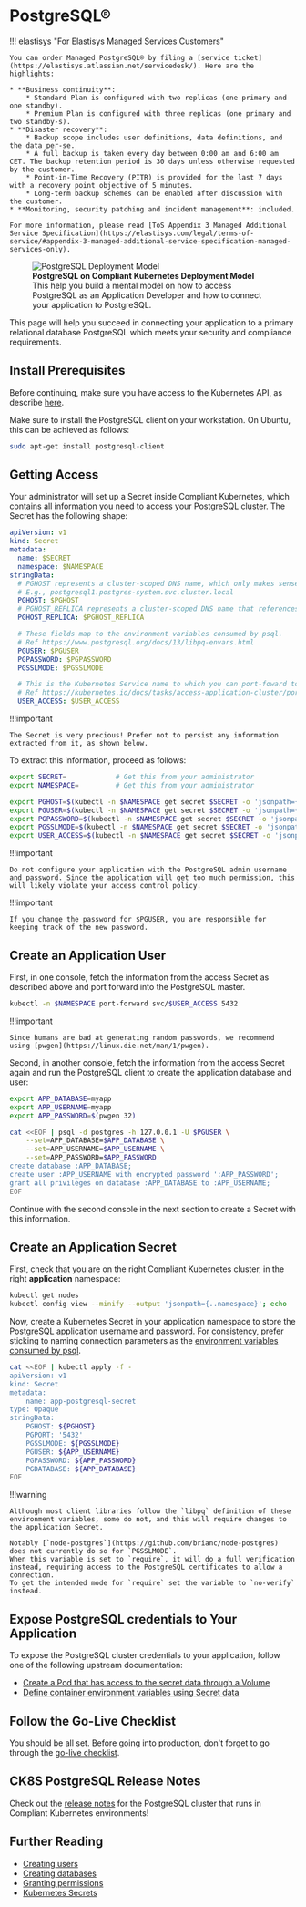 # PostgreSQL®

!!! elastisys "For Elastisys Managed Services Customers"

    You can order Managed PostgreSQL® by filing a [service ticket](https://elastisys.atlassian.net/servicedesk/). Here are the highlights:

    * **Business continuity**:
        * Standard Plan is configured with two replicas (one primary and one standby).
        * Premium Plan is configured with three replicas (one primary and two standby-s).
    * **Disaster recovery**:
        * Backup scope includes user definitions, data definitions, and the data per-se.
        * A full backup is taken every day between 0:00 am and 6:00 am CET. The backup retention period is 30 days unless otherwise requested by the customer.
        * Point-in-Time Recovery (PITR) is provided for the last 7 days with a recovery point objective of 5 minutes.
        * Long-term backup schemes can be enabled after discussion with the customer.
    * **Monitoring, security patching and incident management**: included.

    For more information, please read [ToS Appendix 3 Managed Additional Service Specification](https://elastisys.com/legal/terms-of-service/#appendix-3-managed-additional-service-specification-managed-services-only).

<figure>
    <img alt="PostgreSQL Deployment Model" src="../img/postgresql.drawio.svg" >
    <figcaption>
        <strong>PostgreSQL on Compliant Kubernetes Deployment Model</strong>
        <br>
        This help you build a mental model on how to access PostgreSQL as an Application Developer and how to connect your application to PostgreSQL.
    </figcaption>
</figure>

This page will help you succeed in connecting your application to a primary relational database PostgreSQL which meets your security and compliance requirements.

<!--postgresql-setup-start-->

## Install Prerequisites

Before continuing, make sure you have access to the Kubernetes API, as describe [here](../prepare.md).

Make sure to install the PostgreSQL client on your workstation. On Ubuntu, this can be achieved as follows:

```bash
sudo apt-get install postgresql-client
```

## Getting Access

Your administrator will set up a Secret inside Compliant Kubernetes, which contains all information you need to access your PostgreSQL cluster.
The Secret has the following shape:

```yaml
apiVersion: v1
kind: Secret
metadata:
  name: $SECRET
  namespace: $NAMESPACE
stringData:
  # PGHOST represents a cluster-scoped DNS name, which only makes sense inside the Kubernetes cluster.
  # E.g., postgresql1.postgres-system.svc.cluster.local
  PGHOST: $PGHOST
  # PGHOST_REPLICA represents a cluster-scoped DNS name that references the replica, can be used for read-only queries.
  PGHOST_REPLICA: $PGHOST_REPLICA

  # These fields map to the environment variables consumed by psql.
  # Ref https://www.postgresql.org/docs/13/libpq-envars.html
  PGUSER: $PGUSER
  PGPASSWORD: $PGPASSWORD
  PGSSLMODE: $PGSSLMODE

  # This is the Kubernetes Service name to which you can port-foward to in order to get access to the PostgreSQL cluster from outside the Kubernetes cluster.
  # Ref https://kubernetes.io/docs/tasks/access-application-cluster/port-forward-access-application-cluster/
  USER_ACCESS: $USER_ACCESS
```

!!!important

    The Secret is very precious! Prefer not to persist any information extracted from it, as shown below.

To extract this information, proceed as follows:

```bash
export SECRET=            # Get this from your administrator
export NAMESPACE=         # Get this from your administrator

export PGHOST=$(kubectl -n $NAMESPACE get secret $SECRET -o 'jsonpath={.data.PGHOST}' | base64 --decode)
export PGUSER=$(kubectl -n $NAMESPACE get secret $SECRET -o 'jsonpath={.data.PGUSER}' | base64 --decode)
export PGPASSWORD=$(kubectl -n $NAMESPACE get secret $SECRET -o 'jsonpath={.data.PGPASSWORD}' | base64 --decode)
export PGSSLMODE=$(kubectl -n $NAMESPACE get secret $SECRET -o 'jsonpath={.data.PGSSLMODE}' | base64 --decode)
export USER_ACCESS=$(kubectl -n $NAMESPACE get secret $SECRET -o 'jsonpath={.data.USER_ACCESS}' | base64 --decode)
```

!!!important

    Do not configure your application with the PostgreSQL admin username and password. Since the application will get too much permission, this will likely violate your access control policy.

!!!important

    If you change the password for $PGUSER, you are responsible for keeping track of the new password.

## Create an Application User

First, in one console, fetch the information from the access Secret as described above and port forward into the PostgreSQL master.

```bash
kubectl -n $NAMESPACE port-forward svc/$USER_ACCESS 5432
```

!!!important

    Since humans are bad at generating random passwords, we recommend using [pwgen](https://linux.die.net/man/1/pwgen).

Second, in another console, fetch the information from the access Secret again and run the PostgreSQL client to create the application database and user:

```bash
export APP_DATABASE=myapp
export APP_USERNAME=myapp
export APP_PASSWORD=$(pwgen 32)

cat <<EOF | psql -d postgres -h 127.0.0.1 -U $PGUSER \
    --set=APP_DATABASE=$APP_DATABASE \
    --set=APP_USERNAME=$APP_USERNAME \
    --set=APP_PASSWORD=$APP_PASSWORD
create database :APP_DATABASE;
create user :APP_USERNAME with encrypted password ':APP_PASSWORD';
grant all privileges on database :APP_DATABASE to :APP_USERNAME;
EOF
```

Continue with the second console in the next section to create a Secret with this information.

## Create an Application Secret

First, check that you are on the right Compliant Kubernetes cluster, in the right **application** namespace:

```bash
kubectl get nodes
kubectl config view --minify --output 'jsonpath={..namespace}'; echo
```

Now, create a Kubernetes Secret in your application namespace to store the PostgreSQL application username and password. For consistency, prefer sticking to naming connection parameters as the [environment variables consumed by psql](https://www.postgresql.org/docs/13/libpq-envars.html).

```bash
cat <<EOF | kubectl apply -f -
apiVersion: v1
kind: Secret
metadata:
    name: app-postgresql-secret
type: Opaque
stringData:
    PGHOST: ${PGHOST}
    PGPORT: '5432'
    PGSSLMODE: ${PGSSLMODE}
    PGUSER: ${APP_USERNAME}
    PGPASSWORD: ${APP_PASSWORD}
    PGDATABASE: ${APP_DATABASE}
EOF
```

!!!warning

    Although most client libraries follow the `libpq` definition of these environment variables, some do not, and this will require changes to the application Secret.

    Notably [`node-postgres`](https://github.com/brianc/node-postgres) does not currently do so for `PGSSLMODE`.
    When this variable is set to `require`, it will do a full verification instead, requiring access to the PostgreSQL certificates to allow a connection.
    To get the intended mode for `require` set the variable to `no-verify` instead.

## Expose PostgreSQL credentials to Your Application

To expose the PostgreSQL cluster credentials to your application, follow one of the following upstream documentation:

- [Create a Pod that has access to the secret data through a Volume](https://kubernetes.io/docs/tasks/inject-data-application/distribute-credentials-secure/#create-a-pod-that-has-access-to-the-secret-data-through-a-volume)
- [Define container environment variables using Secret data](https://kubernetes.io/docs/tasks/inject-data-application/distribute-credentials-secure/#define-container-environment-variables-using-secret-data)

<!--postgresql-setup-end-->

## Follow the Go-Live Checklist

You should be all set.
Before going into production, don't forget to go through the [go-live checklist](../go-live.md).

## CK8S PostgreSQL Release Notes

Check out the [release notes](../../release-notes/postgres.md) for the PostgreSQL cluster that runs in Compliant Kubernetes environments!

## Further Reading

- [Creating users](https://www.postgresql.org/docs/13/sql-createuser.html)
- [Creating databases](https://www.postgresql.org/docs/13/sql-createdatabase.html)
- [Granting permissions](https://www.postgresql.org/docs/13/sql-grant.html)
- [Kubernetes Secrets](https://kubernetes.io/docs/concepts/configuration/secret/)
